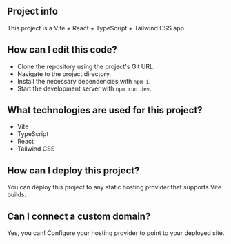 
## Project info

This project is a Vite + React + TypeScript + Tailwind CSS app.

## How can I edit this code?

- Clone the repository using the project's Git URL.
- Navigate to the project directory.
- Install the necessary dependencies with `npm i`.
- Start the development server with `npm run dev`.

## What technologies are used for this project?

- Vite
- TypeScript
- React
- Tailwind CSS

## How can I deploy this project?

You can deploy this project to any static hosting provider that supports Vite builds.

## Can I connect a custom domain?

Yes, you can! Configure your hosting provider to point to your deployed site. 